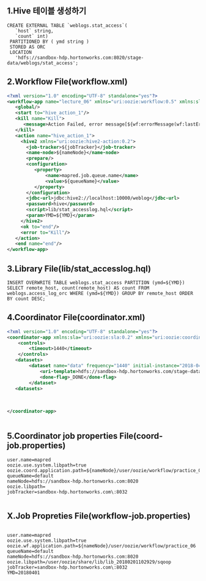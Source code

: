1.Hive 테이블 생성하기
---------------------------------------------------------------------------------------------------------------------------
<pre><code>CREATE EXTERNAL TABLE `weblogs.stat_access`(
   `host` string,                                                                       
   `count` int)
 PARTITIONED BY ( ymd string )
 STORED AS ORC
 LOCATION                                                                               
   'hdfs://sandbox-hdp.hortonworks.com:8020/stage-data/weblogs/stat_access';  
</code></pre>

2.Workflow File(workflow.xml) 
----------------------------------------------------------------------------------------------------------------------------
```xml
<?xml version="1.0" encoding="UTF-8" standalone="yes"?>
<workflow-app name="lecture_06" xmlns="uri:oozie:workflow:0.5" xmlns:sla="uri:oozie:sla:0.2">
   <global/>
   <start to="hive_action_1"/>
   <kill name="Kill">
      <message>Action Failed, error message[${wf:errorMessage(wf:lastErrorNode())}]</message>
   </kill>
   <action name="hive_action_1">
     <hive2 xmlns="uri:oozie:hive2-action:0.2">
       <job-tracker>${jobTracker}</job-tracker>
       <name-node>${nameNode}</name-node>
       <prepare/>
       <configuration>
          <property>
              <name>mapred.job.queue.name</name>
              <value>${queueName}</value>
          </property>
       </configuration>
       <jdbc-url>jdbc:hive2://localhost:10000/weblog</jdbc-url>
       <password>hive</password>
       <script>lib/stat_accesslog.hql</script>
       <param>YMD=${YMD}</param>       
     </hive2>
     <ok to="end"/>
     <error to="Kill"/>
   </action>
   <end name="end"/>
</workflow-app>  
```

3.Library File(lib/stat_accesslog.hql)
---------------------------------------------------------------------------------------------------------------------------
<pre><code>INSERT OVERWRITE TABLE weblogs.stat_access PARTITION (ymd=${YMD})
SELECT remote_host, count(remote_host) AS count FROM weblogs.access_log_orc WHERE (ymd=${YMD}) GROUP BY remote_host ORDER BY count DESC;
</code></pre>

4.Coordinator File(coordinator.xml) 
----------------------------------------------------------------------------------------------------------------------------
```xml
<?xml version="1.0" encoding="UTF-8" standalone="yes"?>
<coordinator-app xmlns:sla="uri:oozie:sla:0.2" xmlns="uri:oozie:coordinator:0.4" name="stat_weblog_coordinator" frequency="10 0 * * *" start="2018-04-01T00:00+0900" end="2020-12-31T02:00+0900" timezone="Asia/Seoul">
    <controls>
        <timeout>1440</timeout>
    </controls>
   <datasets>
        <dataset name="data" frequency="1440" initial-instance="2018-04-01T00:00+0900" timezone="Asia/Seoul">
            <uri-template>hdfs://sandbox-hdp.hortonworks.com/stage-data/weblog/access/${YEAR}${MONTH}${DAY}</uri-template>
            <done-flag>_DONE</done-flag>
        </dataset>
   <datasets>
      
   
      
</coordinator-app>
       
```   

5.Coordinator job properties File(coord-job.properties) 
----------------------------------------------------------------------------------------------------------------------------
<pre><code>user.name=mapred
oozie.use.system.libpath=true
oozie.coord.application.path=${nameNode}/user/oozie/workflow/practice_06/coordinator.xml
queueName=default
nameNode=hdfs://sandbox-hdp.hortonworks.com:8020
oozie.libpath=
jobTracker=sandbox-hdp.hortonworks.com\:8032

</code></pre>

X.Job Propreties File(workflow-job.properties)
--
<pre><code>
user.name=mapred
oozie.use.system.libpath=true
oozie.wf.application.path=${nameNode}/user/oozie/workflow/practice_06
queueName=default
nameNode=hdfs://sandbox-hdp.hortonworks.com:8020
oozie.libpath=/user/oozie/share/lib/lib_20180201102929/sqoop
jobTracker=sandbox-hdp.hortonworks.com\:8032
YMD=20180401
</code></pre>
